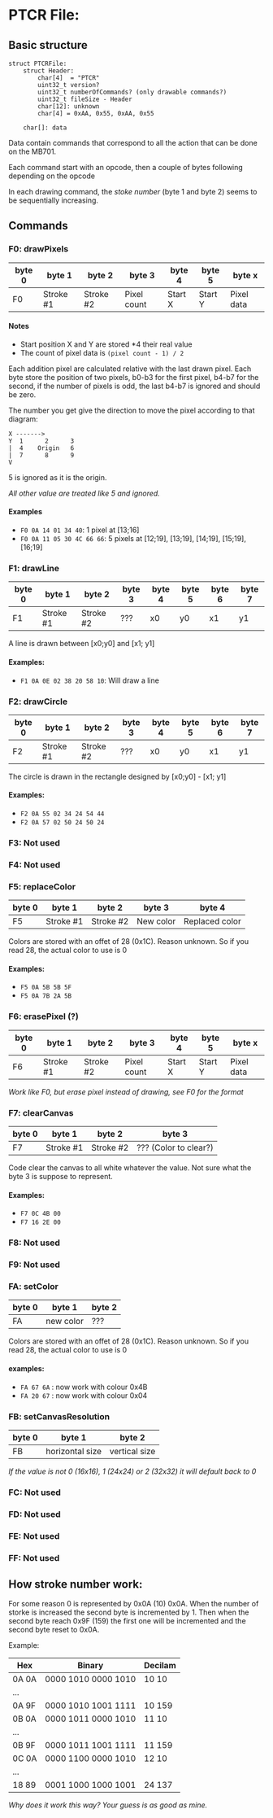 PTCR File:
==========

 ## Basic structure

```
struct PTCRFile:
    struct Header:
        char[4]  = "PTCR"
        uint32_t version?
        uint32_t numberOfCommands? (only drawable commands?)
        uint32_t fileSize - Header
        char[12]: unknown
        char[4] = 0xAA, 0x55, 0xAA, 0x55

    char[]: data
```

Data contain commands that correspond to all the action that can be done on the MB701.

Each command start with an opcode, then a couple of bytes following depending on the opcode

In each drawing command, the _stoke number_ (byte 1 and byte 2) seems to be sequentially increasing.

 ## Commands

 ### F0: drawPixels

| byte 0 | byte 1    | byte 2    | byte 3      | byte 4  | byte 5  | byte x     |
| ------ |-----------|-----------|-------------|---------|---------|------------|
| F0     | Stroke #1 | Stroke #2 | Pixel count | Start X | Start Y | Pixel data |

 #### Notes
 - Start position X and Y are stored *4 their real value
 - The count of pixel data is `(pixel count - 1) / 2`

Each addition pixel are calculated relative with the last drawn pixel.
Each byte store the position of two pixels, b0-b3 for the first pixel, b4-b7 for the second, if the number of pixels is odd, the last b4-b7 is ignored and should be zero.

The number you get give the direction to move the pixel according to that diagram:
```
X ------->
Y  1      2      3
|  4    Origin   6
|  7      8      9
V
```
5 is ignored as it is the origin.

*All other value are treated like 5 and ignored.*

 #### Examples
 - `F0 0A 14 01 34 40`: 1 pixel at [13;16]
 - `F0 0A 11 05 30 4C 66 66`: 5 pixels at [12;19], [13;19], [14;19], [15;19], [16;19]


 ### F1: drawLine

| byte 0 | byte 1    | byte 2    | byte 3 | byte 4 | byte 5 | byte 6 | byte 7 |
|--------|-----------|-----------|--------|--------|--------|--------| ------ |
| F1     | Stroke #1 | Stroke #2 | ???    | x0     | y0     | x1     | y1     |

A line is drawn between [x0;y0] and [x1; y1]

 #### Examples:
 - `F1 0A 0E 02 38 20 58 10`: Will draw a line 


 ### F2: drawCircle

| byte 0 | byte 1    | byte 2    | byte 3 | byte 4 | byte 5 | byte 6 | byte 7 |
|--------|-----------|-----------|--------|--------|--------|--------| ------ |
| F2     | Stroke #1 | Stroke #2 | ???    | x0     | y0     | x1     | y1     |

The circle is drawn in the rectangle designed by [x0;y0] - [x1; y1]

 #### Examples:
 - `F2 0A 55 02 34 24 54 44`
 - `F2 0A 57 02 50 24 50 24`


 ### F3: Not used
 ### F4: Not used


 ### F5: replaceColor
| byte 0 | byte 1    | byte 2    | byte 3    | byte 4         |
|--------|-----------|-----------|-----------|----------------|
| F5     | Stroke #1 | Stroke #2 | New color | Replaced color |

Colors are stored with an offet of 28 (0x1C). Reason unknown.
So if you read 28, the actual color to use is 0

 #### Examples:
 - `F5 0A 5B 5B 5F`
 - `F5 0A 7B 2A 5B`


 ### F6: erasePixel (?)

| byte 0 | byte 1    | byte 2    | byte 3      | byte 4  | byte 5  | byte x     |
|--------|-----------|-----------|-------------|---------|---------|------------|
| F6     | Stroke #1 | Stroke #2 | Pixel count | Start X | Start Y | Pixel data |

*Work like F0, but erase pixel instead of drawing, see F0 for the format*


 ### F7: clearCanvas

| byte 0 | byte 1    | byte 2    | byte 3                 |
|--------|-----------|-----------|------------------------|
| F7     | Stroke #1 | Stroke #2 | ??? (Color to clear?)  |

Code clear the canvas to all white whatever the value. Not sure what the byte 3 is suppose to represent.

 #### Examples:
 - `F7 0C 4B 00`
 - `F7 16 2E 00`


 ### F8: Not used
 ### F9: Not used


 ### FA: setColor
| byte 0 | byte 1    | byte 2 |
|--------|-----------|--------|
| FA     | new color | ???    |

Colors are stored with an offet of 28 (0x1C). Reason unknown.
So if you read 28, the actual color to use is 0

 #### examples:
 - `FA 67 6A` : now work with colour 0x4B
 - `FA 20 67` : now work with colour 0x04


 ### FB: setCanvasResolution
| byte 0 | byte 1          | byte 2        |
|--------|-----------------|---------------|
| FB     | horizontal size | vertical size |

_If the value is not 0 (16x16), 1 (24x24) or 2 (32x32) it will default back to 0_


 ### FC: Not used
 ### FD: Not used
 ### FE: Not used
 ### FF: Not used


## How stroke number work:

For some reason 0 is represented by 0x0A (10) 0x0A. 
When the number of storke is increased the second byte is incremented by 1. 
Then when the second byte reach 0x9F (159) the first one will be incremented and the
second byte reset to 0x0A.


Example:


| Hex   | Binary              | Decilam |
|-------|---------------------|---------|
| 0A 0A | 0000 1010 0000 1010 | 10  10  |
| ...   |                     |         |
| 0A 9F | 0000 1010 1001 1111 | 10  159 |
| 0B 0A | 0000 1011 0000 1010 | 11  10  |
| ...   |                     |         |
| 0B 9F | 0000 1011 1001 1111 | 11  159 |
| 0C 0A | 0000 1100 0000 1010 | 12  10  |
| ...   |                     |         |
| 18 89 | 0001 1000 1000 1001 | 24  137 |

_Why does it work this way? Your guess is as good as mine._
